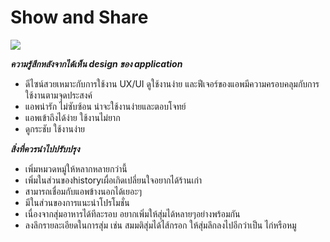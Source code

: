 # Show and Share

<img src="https://media.discordapp.net/attachments/883233661800050743/913802604188946432/scorepre.jpg">

___ความรู้สึกหลังจากได้เห็น design ของ application___
- ดีไซน์สวยเหมาะกับการใช้งาน UX/UI ดูใช้งานง่าย และฟีเจอร์ของแอพมีความครอบคลุมกับการใช้งานตามจุดประสงค์
- แอพน่ารัก ไม่ซับซ้อน น่าจะใช้งานง่ายและตอบโจทย์
- แอพเข้าถึงได้ง่าย ใช้งานไม่ยาก
- ดูกระชับ ใช้งานง่าย

___สิ่งที่ควรนำไปปรับปรุง___
- เพิ่มหมวดหมู่ให้หลากหลายกว่านี้
- เพิ่มในส่วนของhistoryเผื่อเกิดเปลี่ยนใจอยากได้ร้านเก่า
- สามารถเชื่อมกับแอพข้างนอกได้เยอะๆ
- มีในส่วนของการแนะนำโปรโมชั่น
- เนื่องจากสุ่มอาหารได้ทีละรอบ อยากเพิ่มให้สุ่มได้หลายๆอย่างพร้อมกัน
- ลงลึกรายละเอียดในการสุ่ม เช่น สมมติสุ่มได้ไส้กรอก ให้สุ่มลึกลงไปอีกว่าเป็น ไก่หรือหมู 
